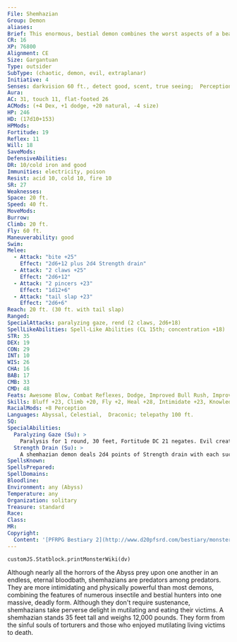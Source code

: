 ```yaml
---
File: Shemhazian
Group: Demon
aliases: 
Brief: This enormous, bestial demon combines the worst aspects of a bear, a mantis, a wolf, and a reptilian humanoid.
CR: 16
XP: 76800
Alignment: CE
Size: Gargantuan
Type: outsider
SubType: (chaotic, demon, evil, extraplanar)
Initiative: 4
Senses: darkvision 60 ft., detect good, scent, true seeing;  Perception +36
Aura: 
AC: 31, touch 11, flat-footed 26
ACMods: (+4 Dex, +1 dodge, +20 natural, -4 size)
HP: 246
HD: (17d10+153)
HPMods: 
Fortitude: 19
Reflex: 11
Will: 18
SaveMods: 
DefensiveAbilities: 
DR: 10/cold iron and good
Immunities: electricity, poison
Resist: acid 10, cold 10, fire 10
SR: 27
Weaknesses: 
Space: 20 ft.
Speed: 40 ft.
MoveMods: 
Burrow: 
Climb: 20 ft.
Fly: 60 ft.
Maneuverability: good
Swim: 
Melee: 
  - Attack: "bite +25"
    Effect: "2d6+12 plus 2d4 Strength drain"
  - Attack: "2 claws +25"
    Effect: "2d6+12"
  - Attack: "2 pincers +23"
    Effect: "1d12+6"
  - Attack: "tail slap +23"
    Effect: "2d6+6"
Reach: 20 ft. (30 ft. with tail slap)
Ranged: 
SpecialAttacks: paralyzing gaze, rend (2 claws, 2d6+18)
SpellLikeAbilities: Spell-Like Abilities (CL 15th; concentration +18)  Constant-detect good, fly, true seeing At will-greater teleport (self plus 50 lbs. of objects only), invisibility, telekinesis (DC 18)  3/day-clairaudience/clairvoyance, mass inflict serious wounds (DC 20), prying eyes  1/day-blasphemy (DC 20), summon (level 5, 1 shemhazian 30% or 1d4 vrocks 60%)
STR: 35
DEX: 19
CON: 29
INT: 10
WIS: 26
CHA: 16
BAB: 17
CMB: 33
CMD: 48
Feats: Awesome Blow, Combat Reflexes, Dodge, Improved Bull Rush, Improved Vital Strike, Lightning Reflexes, Multiattack, Power Attack, Vital Strike
Skills: Bluff +23, Climb +20, Fly +2, Heal +28, Intimidate +23, Knowledge (religion) +20, Perception +36, Sense Motive +28
RacialMods: +8 Perception
Languages: Abyssal, Celestial,  Draconic; telepathy 100 ft.
SQ: 
SpecialAbilities:
  Paralyzing Gaze (Su): >
    Paralysis for 1 round, 30 feet, Fortitude DC 21 negates. Evil creatures are immune to this effect. The save DC is Charisma-based.
  Strength Drain (Su): >
    A shemhazian demon deals 2d4 points of Strength drain with each successful bite. A DC 27 Fortitude save reduces this amount to 1d4 points of Strength damage.  The save DC is Constitution-based.
SpellsKnown: 
SpellsPrepared: 
SpellDomains: 
Bloodline: 
Environment: any (Abyss)
Temperature: any
Organization: solitary
Treasure: standard
Race: 
Class: 
MR: 
Copyright:
  Content: '[PFRPG Bestiary 2](http://www.d20pfsrd.com/bestiary/monster-listings/outsiders/demon/demon-shemhazian)'
---
```

```dataviewjs
customJS.Statblock.printMonsterWiki(dv)
```
Although nearly all the horrors of the Abyss prey upon one another in an endless, eternal bloodbath, shemhazians are predators among predators. They are more intimidating and physically powerful than most demons, combining the features of numerous insectile and bestial hunters into one massive, deadly form. Although they don't require sustenance, shemhazians take perverse delight in mutilating and eating their victims.  A shemhazian stands 35 feet tall and weighs 12,000 pounds. They form from the sinful souls of torturers and those who enjoyed mutilating living victims to death.
